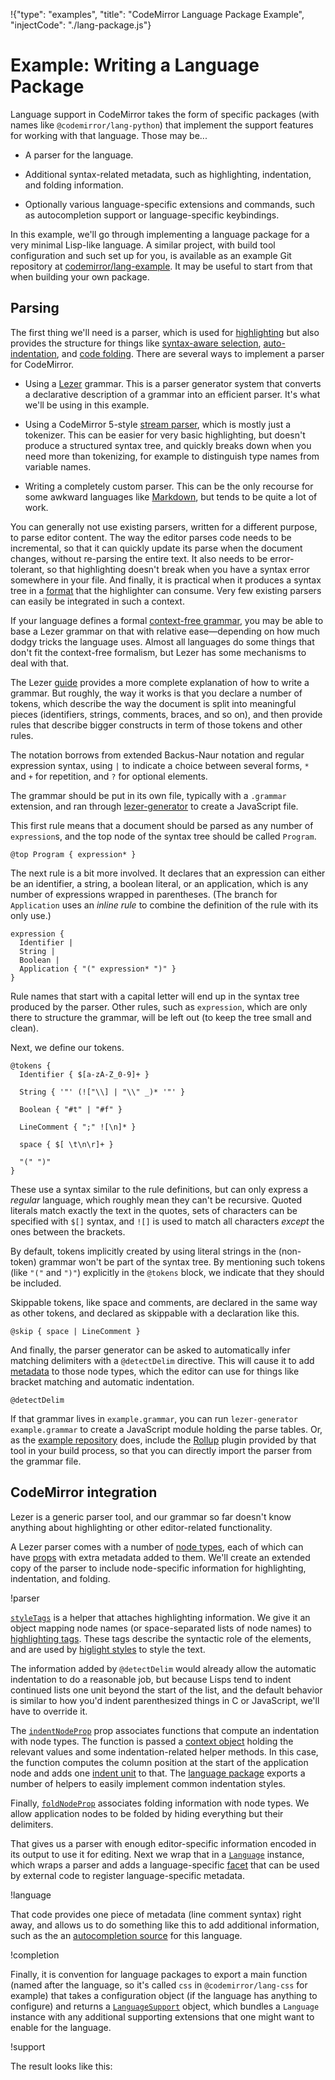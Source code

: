 !{"type": "examples", "title": "CodeMirror Language Package Example", "injectCode": "./lang-package.js"}

# Example: Writing a Language Package

Language support in CodeMirror takes the form of specific packages
(with names like `@codemirror/lang-python`) that implement the support
features for working with that language. Those may be...

 * A parser for the language.

 * Additional syntax-related metadata, such as highlighting,
   indentation, and folding information.

 * Optionally various language-specific extensions and commands, such
   as autocompletion support or language-specific keybindings.

In this example, we'll go through implementing a language package for
a very minimal Lisp-like language. A similar project, with build tool
configuration and such set up for you, is available as an example Git
repository at
[codemirror/lang-example](https://github.com/codemirror/lang-example).
It may be useful to start from that when building your own package.

## Parsing

The first thing we'll need is a parser, which is used for
[highlighting](##highlight) but also provides the structure for things
like [syntax-aware selection](##commands.selectParentSyntax),
[auto-indentation](##commands.insertNewlineAndIndent), and [code
folding](##fold). There are several ways to implement a parser for
CodeMirror.

 * Using a [Lezer](https://lezer.codemirror.net) grammar. This is a
   parser generator system that converts a declarative description of
   a grammar into an efficient parser. It's what we'll be using in
   this example.

 * Using a CodeMirror 5-style [stream parser](##stream-parser), which
   is mostly just a tokenizer. This can be easier for very basic
   highlighting, but doesn't produce a structured syntax tree, and
   quickly breaks down when you need more than tokenizing, for example
   to distinguish type names from variable names.

 * Writing a completely custom parser. This can be the only recourse
   for some awkward languages like
   [Markdown](https://github.com/codemirror/lang-markdown), but tends
   to be quite a lot of work.

You can generally not use existing parsers, written for a different
purpose, to parse editor content. The way the editor parses code needs
to be incremental, so that it can quickly update its parse when the
document changes, without re-parsing the entire text. It also needs to
be error-tolerant, so that highlighting doesn't break when you have a
syntax error somewhere in your file. And finally, it is practical when
it produces a syntax tree in a
[format](https://lezer.codemirror.net/docs/ref/#tree) that the
highlighter can consume. Very few existing parsers can easily be
integrated in such a context.

If your language defines a formal [context-free
grammar](https://en.wikipedia.org/wiki/Context-free_language), you may
be able to base a Lezer grammar on that with relative ease—depending
on how much dodgy tricks the language uses. Almost all languages do
some things that don't fit the context-free formalism, but Lezer has
some mechanisms to deal with that.

The Lezer
[guide](https://lezer.codemirror.net/docs/guide/#writing-a-grammar)
provides a more complete explanation of how to write a grammar. But
roughly, the way it works is that you declare a number of tokens,
which describe the way the document is split into meaningful pieces
(identifiers, strings, comments, braces, and so on), and then provide
rules that describe bigger constructs in term of those tokens and
other rules.

The notation borrows from extended Backus-Naur notation and regular
expression syntax, using `|` to indicate a choice between several
forms, `*` and `+` for repetition, and `?` for optional elements.

The grammar should be put in its own file, typically with a `.grammar`
extension, and ran through
[lezer-generator](https://lezer.codemirror.net/docs/guide/#building-a-grammar)
to create a JavaScript file.

This first rule means that a document should be parsed as any number
of `expression`s, and the top node of the syntax tree should be called
`Program`.

```null
@top Program { expression* }
```

The next rule is a bit more involved. It declares that an expression
can either be an identifier, a string, a boolean literal, or an
application, which is any number of expressions wrapped in
parentheses. (The branch for `Application` uses an _inline rule_ to
combine the definition of the rule with its only use.)

```null
expression {
  Identifier |
  String |
  Boolean |
  Application { "(" expression* ")" }
}
```

Rule names that start with a capital letter will end up in the syntax
tree produced by the parser. Other rules, such as `expression`, which
are only there to structure the grammar, will be left out (to keep the
tree small and clean).

Next, we define our tokens.

```null
@tokens {
  Identifier { $[a-zA-Z_0-9]+ }

  String { '"' (!["\\] | "\\" _)* '"' }

  Boolean { "#t" | "#f" }

  LineComment { ";" ![\n]* }

  space { $[ \t\n\r]+ }

  "(" ")"
}
```

These use a syntax similar to the rule definitions, but can only
express a _regular_ language, which roughly mean they can't be
recursive. Quoted literals match exactly the text in the quotes, sets
of characters can be specified with `$[]` syntax, and `![]` is used to
match all characters _except_ the ones between the brackets.

By default, tokens implicitly created by using literal strings in the
(non-token) grammar won't be part of the syntax tree. By mentioning
such tokens (like `"("` and `")"`) explicitly in the `@tokens` block,
we indicate that they should be included.

Skippable tokens, like space and comments, are declared in the same
way as other tokens, and declared as skippable with a declaration like
this.

```null
@skip { space | LineComment }
```

And finally, the parser generator can be asked to automatically infer
matching delimiters with a `@detectDelim` directive. This will cause
it to add
[metadata](https://lezer.codemirror.net/docs/ref/#tree.NodeProp^closedBy)
to those node types, which the editor can use for things like bracket
matching and automatic indentation.

```null
@detectDelim
```

If that grammar lives in `example.grammar`, you can run
`lezer-generator example.grammar` to create a JavaScript module
holding the parse tables. Or, as the [example
repository](https://github.com/codemirror/lang-example) does, include
the [Rollup](https://rollupjs.org/) plugin provided by that tool in
your build process, so that you can directly import the parser from
the grammar file.

## CodeMirror integration

Lezer is a generic parser tool, and our grammar so far doesn't know
anything about highlighting or other editor-related functionality.

A Lezer parser comes with a number of [node
types](https://lezer.codemirror.net/docs/ref/#tree.NodeType), each of
which can have
[props](https://lezer.codemirror.net/docs/ref/#tree.NodeProp) with
extra metadata added to them. We'll create an extended copy of the
parser to include node-specific information for highlighting,
indentation, and folding.

!parser

[`styleTags`](##highlight.styleTags) is a helper that attaches
highlighting information. We give it an object mapping node names (or
space-separated lists of node names) to [highlighting
tags](##highlight.tags). These tags describe the syntactic role of the
elements, and are used by [higlight
styles](##highlight.HighlightStyle) to style the text.

The information added by `@detectDelim` would already allow the
automatic indentation to do a reasonable job, but because Lisps tend
to indent continued lists one unit beyond the start of the list, and
the default behavior is similar to how you'd indent parenthesized
things in C or JavaScript, we'll have to override it.

The [`indentNodeProp`](##language.indentNodeProp) prop associates
functions that compute an indentation with node types. The function is
passed a [context object](##language.TreeIndentContext) holding the
relevant values and some indentation-related helper methods. In this
case, the function computes the column position at the start of the
application node and adds one [indent unit](##language.indentUnit) to
that. The [language package](##language) exports a number of helpers
to easily implement common indentation styles.

Finally, [`foldNodeProp`](##language.foldNodeProp) associates folding
information with node types. We allow application nodes to be folded
by hiding everything but their delimiters.

That gives us a parser with enough editor-specific information encoded
in its output to use it for editing. Next we wrap that in a
[`Language`](##language.Language) instance, which wraps a parser and
adds a language-specific [facet](##state.Facet) that can be used by
external code to register language-specific metadata.

!language

That code provides one piece of metadata (line comment syntax) right
away, and allows us to do something like this to add additional
information, such as the an [autocompletion
source](##autocomplete.CompletionSource) for this language.

!completion

Finally, it is convention for language packages to export a main
function (named after the language, so it's called `css` in
`@codemirror/lang-css` for example) that takes a configuration object
(if the language has anything to configure) and returns a
[`LanguageSupport`](##language.LanguageSupport) object, which bundles
a `Language` instance with any additional supporting extensions that
one might want to enable for the language.

!support

The result looks like this:

<div id=editor></div>
<script defer src="../../codemirror.js"></script>
<script defer src="index.js"></script>
